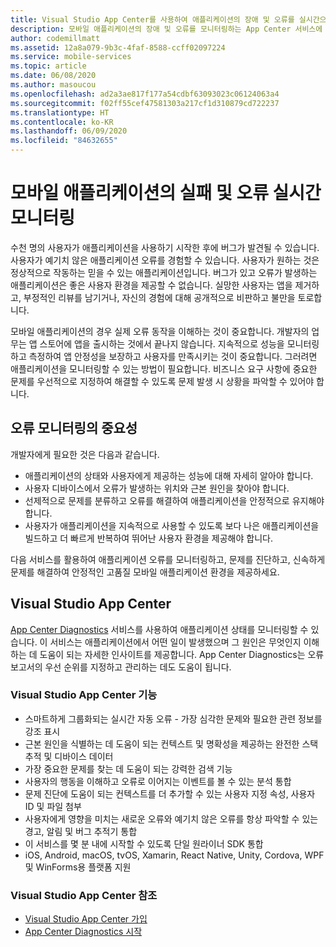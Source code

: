 ```yaml
---
title: Visual Studio App Center를 사용하여 애플리케이션의 장애 및 오류를 실시간으로 모니터링
description: 모바일 애플리케이션의 장애 및 오류를 모니터링하는 App Center 서비스에 대해 알아봅니다.
author: codemillmatt
ms.assetid: 12a8a079-9b3c-4faf-8588-ccff02097224
ms.service: mobile-services
ms.topic: article
ms.date: 06/08/2020
ms.author: masoucou
ms.openlocfilehash: ad2a3ae817f177a54cdbf63093023c06124063a4
ms.sourcegitcommit: f02ff55cef47581303a217cf1d310879cd722237
ms.translationtype: HT
ms.contentlocale: ko-KR
ms.lasthandoff: 06/09/2020
ms.locfileid: "84632655"
---
```

# <a name="monitor-failures-and-errors-in-real-time-for-your-mobile-application"></a>모바일 애플리케이션의 실패 및 오류 실시간 모니터링

수천 명의 사용자가 애플리케이션을 사용하기 시작한 후에 버그가 발견될 수 있습니다. 사용자가 예기치 않은 애플리케이션 오류를 경험할 수 있습니다. 사용자가 원하는 것은 정상적으로 작동하는 믿을 수 있는 애플리케이션입니다. 버그가 있고 오류가 발생하는 애플리케이션은 좋은 사용자 환경을 제공할 수 없습니다. 실망한 사용자는 앱을 제거하고, 부정적인 리뷰를 남기거나, 자신의 경험에 대해 공개적으로 비판하고 불만을 토로합니다.

모바일 애플리케이션의 경우 실제 오류 동작을 이해하는 것이 중요합니다. 개발자의 업무는 앱 스토어에 앱을 출시하는 것에서 끝나지 않습니다. 지속적으로 성능을 모니터링하고 측정하여 앱 안정성을 보장하고 사용자를 만족시키는 것이 중요합니다. 그러려면 애플리케이션을 모니터링할 수 있는 방법이 필요합니다. 비즈니스 요구 사항에 중요한 문제를 우선적으로 지정하여 해결할 수 있도록 문제 발생 시 상황을 파악할 수 있어야 합니다.

## <a name="importance-of-failure-monitoring"></a>오류 모니터링의 중요성

개발자에게 필요한 것은 다음과 같습니다.

- 애플리케이션의 상태와 사용자에게 제공하는 성능에 대해 자세히 알아야 합니다.
- 사용자 디바이스에서 오류가 발생하는 위치와 근본 원인을 찾아야 합니다.
- 선제적으로 문제를 분류하고 오류를 해결하여 애플리케이션을 안정적으로 유지해야 합니다.
- 사용자가 애플리케이션을 지속적으로 사용할 수 있도록 보다 나은 애플리케이션을 빌드하고 더 빠르게 반복하여 뛰어난 사용자 환경을 제공해야 합니다.

다음 서비스를 활용하여 애플리케이션 오류를 모니터링하고, 문제를 진단하고, 신속하게 문제를 해결하여 안정적인 고품질 모바일 애플리케이션 환경을 제공하세요.

## <a name="visual-studio-app-center"></a>Visual Studio App Center

[App Center Diagnostics](/appcenter/diagnostics/) 서비스를 사용하여 애플리케이션 상태를 모니터링할 수 있습니다. 이 서비스는 애플리케이션에서 어떤 일이 발생했으며 그 원인은 무엇인지 이해하는 데 도움이 되는 자세한 인사이트를 제공합니다. App Center Diagnostics는 오류 보고서의 우선 순위를 지정하고 관리하는 데도 도움이 됩니다.

### <a name="visual-studio-app-center-features"></a>Visual Studio App Center 기능

- 스마트하게 그룹화되는 실시간 자동 오류 - 가장 심각한 문제와 필요한 관련 정보를 강조 표시
- 근본 원인을 식별하는 데 도움이 되는 컨텍스트 및 명확성을 제공하는 완전한 스택 추적 및 디바이스 데이터
- 가장 중요한 문제를 찾는 데 도움이 되는 강력한 검색 기능
- 사용자의 행동을 이해하고 오류로 이어지는 이벤트를 볼 수 있는 분석 통합
- 문제 진단에 도움이 되는 컨텍스트를 더 추가할 수 있는 사용자 지정 속성, 사용자 ID 및 파일 첨부
- 사용자에게 영향을 미치는 새로운 오류와 예기치 않은 오류를 항상 파악할 수 있는 경고, 알림 및 버그 추적기 통합
- 이 서비스를 몇 분 내에 시작할 수 있도록 단일 원라이너 SDK 통합
- iOS, Android, macOS, tvOS, Xamarin, React Native, Unity, Cordova, WPF 및 WinForms용 플랫폼 지원

### <a name="visual-studio-app-center-references"></a>Visual Studio App Center 참조

- [Visual Studio App Center 가입](https://appcenter.ms/signup?utm_source=Mobile%20Development%20Docs&utm_medium=Azure&utm_campaign=New%20azure%20docs)
- [App Center Diagnostics 시작](/appcenter/diagnostics/)
